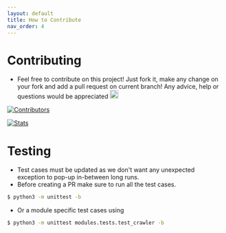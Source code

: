 ```yaml
---
layout: default
title: How to Contribute
nav_order: 4
---
```


# Contributing
- Feel free to contribute on this project! Just fork it, make any change on your fork and add a pull request on current branch! Any advice, help or questions would be appreciated <img src="https://github.githubassets.com/images/icons/emoji/shipit.png" alt=":shipit:" title=":shipit:" width="20px">

[![Contributors](https://contrib.rocks/image?repo=PROxZIMA/DarkSpider "Contributors")](https://github.com/PROxZIMA/DarkSpider/graphs/contributors)

[![Stats](https://repobeats.axiom.co/api/embed/6bcd62cf68bef8f509296f236f21b39f6af128a6.svg "Repobeats analytics image")](https://github.com/PROxZIMA/DarkSpider/pulse)

# Testing
- Test cases must be updated as we don't want any unexpected exception to pop-up in-between long runs.
- Before creating a PR make sure to run all the test cases.

```bash
$ python3 -m unittest -b
```
- Or a module specific test cases using

```bash
$ python3 -m unittest modules.tests.test_crawler -b
```

